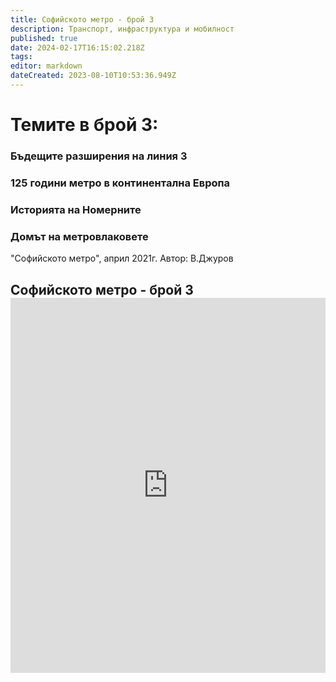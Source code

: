 ```yaml
---
title: Софийското метро - брой 3
description: Транспорт, инфраструктура и мобилност
published: true
date: 2024-02-17T16:15:02.218Z
tags: 
editor: markdown
dateCreated: 2023-08-10T10:53:36.949Z
---
```


# Темите в брой 3:
### Бъдещите разширения на линия 3
### 125 години метро в континентална Европа
### Историята на Номерните
### Домът на метровлаковете

"Софийското метро", април 2021г.
Автор: В.Джуров
<h2><span class="text-small">Софийското метро - брой 3</span>
<iframe src="https://drive.google.com/file/d/1V9rAOgzu55r6IwFcb8LE-mVam_okuTFP/preview"
    frameBorder="0"
    scrolling="auto"
    width="100%"
        height="600px"
></iframe>